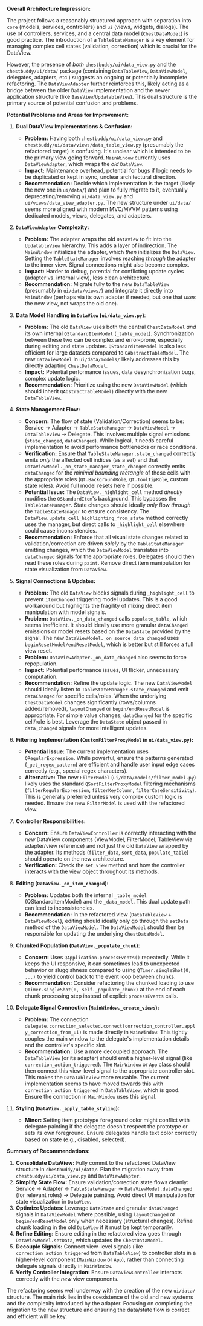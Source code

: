 **Overall Architecture Impression:**

The project follows a reasonably structured approach with separation into `core` (models, services, controllers) and `ui` (views, widgets, dialogs). The use of controllers, services, and a central data model (`ChestDataModel`) is good practice. The introduction of a `TableStateManager` is a key element for managing complex cell states (validation, correction) which is crucial for the DataView.

However, the presence of *both* `chestbuddy/ui/data_view.py` and the `chestbuddy/ui/data/` package (containing `DataTableView`, `DataViewModel`, delegates, adapters, etc.) suggests an ongoing or potentially incomplete refactoring. The `DataViewAdapter` further reinforces this, likely acting as a bridge between the older `DataView` implementation and the newer application structure (like `BaseView`/`UpdatableView`). This dual structure is the primary source of potential confusion and problems.

**Potential Problems and Areas for Improvement:**

1.  **Dual DataView Implementations & Confusion:**
    *   **Problem:** Having both `chestbuddy/ui/data_view.py` and `chestbuddy/ui/data/views/data_table_view.py` (presumably the refactored target) is confusing. It's unclear which is intended to be the primary view going forward. `MainWindow` currently uses `DataViewAdapter`, which wraps the *old* `DataView`.
    *   **Impact:** Maintenance overhead, potential for bugs if logic needs to be duplicated or kept in sync, unclear architectural direction.
    *   **Recommendation:** Decide which implementation is the target (likely the new one in `ui/data/`) and plan to fully migrate to it, eventually deprecating/removing `ui/data_view.py` and `ui/views/data_view_adapter.py`. The new structure under `ui/data/` seems more aligned with modern MVC/MVVM patterns using dedicated models, views, delegates, and adapters.

2.  **`DataViewAdapter` Complexity:**
    *   **Problem:** The adapter wraps the old `DataView` to fit into the `UpdatableView` hierarchy. This adds a layer of indirection. The `MainWindow` initializes the adapter, which *then* initializes the `DataView`. Setting the `TableStateManager` involves reaching *through* the adapter to the inner view. Signal connections might also become complex.
    *   **Impact:** Harder to debug, potential for conflicting update cycles (adapter vs. internal view), less clean architecture.
    *   **Recommendation:** Migrate fully to the new `DataTableView` (presumably in `ui/data/views/`) and integrate it directly into `MainWindow` (perhaps via its own adapter if needed, but one that *uses* the new view, not wraps the old one).

3.  **Data Model Handling in `DataView` (`ui/data_view.py`)**:
    *   **Problem:** The old `DataView` uses both the central `ChestDataModel` *and* its own internal `QStandardItemModel` (`_table_model`). Synchronization between these two can be complex and error-prone, especially during editing and state updates. `QStandardItemModel` is also less efficient for large datasets compared to `QAbstractTableModel`. The new `DataViewModel` in `ui/data/models/` likely addresses this by directly adapting `ChestDataModel`.
    *   **Impact:** Potential performance issues, data desynchronization bugs, complex update logic.
    *   **Recommendation:** Prioritize using the new `DataViewModel` (which should inherit `QAbstractTableModel`) directly with the new `DataTableView`.

4.  **State Management Flow:**
    *   **Concern:** The flow of state (Validation/Correction) seems to be: Service -> Adapter -> `TableStateManager` -> `DataViewModel` -> `DataTableView` -> Delegate. This involves multiple signal emissions (`state_changed`, `dataChanged`). While logical, it needs careful implementation to avoid performance bottlenecks or race conditions.
    *   **Verification:** Ensure that `TableStateManager.state_changed` correctly emits *only* the affected cell indices (as a set) and that `DataViewModel._on_state_manager_state_changed` correctly emits `dataChanged` for the *minimal bounding rectangle* of those cells with the appropriate roles (`Qt.BackgroundRole`, `Qt.ToolTipRole`, custom state roles). Avoid full model resets here if possible.
    *   **Potential Issue:** The `DataView._highlight_cell` method *directly* modifies the `QStandardItem`'s background. This bypasses the `TableStateManager`. State changes should ideally *only* flow *through* the `TableStateManager` to ensure consistency. The `DataView.update_cell_highlighting_from_state` method correctly uses the manager, but direct calls to `_highlight_cell` elsewhere could cause inconsistencies.
    *   **Recommendation:** Enforce that all visual state changes related to validation/correction are driven *solely* by the `TableStateManager` emitting changes, which the `DataViewModel` translates into `dataChanged` signals for the appropriate roles. Delegates should then read these roles during `paint`. Remove direct item manipulation for state visualization from `DataView`.

5.  **Signal Connections & Updates:**
    *   **Problem:** The old `DataView` blocks signals during `_highlight_cell` to prevent `itemChanged` triggering model updates. This is a good workaround but highlights the fragility of mixing direct item manipulation with model signals.
    *   **Problem:** `DataView._on_data_changed` calls `populate_table`, which seems inefficient. It should ideally use more granular `dataChanged` emissions or model resets based on the `DataState` provided by the signal. The new `DataViewModel._on_source_data_changed` uses `beginResetModel/endResetModel`, which is better but still forces a full view reset.
    *   **Problem:** `DataViewAdapter._on_data_changed` also seems to force repopulation.
    *   **Impact:** Potential performance issues, UI flicker, unnecessary computation.
    *   **Recommendation:** Refine the update logic. The new `DataViewModel` should ideally listen to `TableStateManager.state_changed` and emit `dataChanged` for specific cells/roles. When the underlying `ChestDataModel` changes significantly (rows/columns added/removed), `layoutChanged` or `begin/endResetModel` is appropriate. For simple value changes, `dataChanged` for the specific cell/role is best. Leverage the `DataState` object passed in `data_changed` signals for more intelligent updates.

6.  **Filtering Implementation (`CustomFilterProxyModel` in `ui/data_view.py`):**
    *   **Potential Issue:** The current implementation uses `QRegularExpression`. While powerful, ensure the patterns generated (`_get_regex_pattern`) are efficient and handle user input edge cases correctly (e.g., special regex characters).
    *   **Alternative:** The new `FilterModel` (`ui/data/models/filter_model.py`) likely uses the standard `QSortFilterProxyModel` filtering mechanisms (`filterRegularExpression`, `filterKeyColumn`, `filterCaseSensitivity`). This is generally preferred unless very complex custom logic is needed. Ensure the new `FilterModel` is used with the refactored view.

7.  **Controller Responsibilities:**
    *   **Concern:** Ensure `DataViewController` is correctly interacting with the *new* DataView components (ViewModel, FilterModel, TableView via adapter/view reference) and not just the old `DataView` wrapped by the adapter. Its methods (`filter_data`, `sort_data`, `populate_table`) should operate on the new architecture.
    *   **Verification:** Check the `set_view` method and how the controller interacts with the view object throughout its methods.

8.  **Editing (`DataView._on_item_changed`):**
    *   **Problem:** Updates both the internal `_table_model` (QStandardItemModel) and the `_data_model`. This dual update path can lead to inconsistencies.
    *   **Recommendation:** In the refactored view (`DataTableView` + `DataViewModel`), editing should ideally only go through the `setData` method of the `DataViewModel`. The `DataViewModel` should then be responsible for updating the underlying `ChestDataModel`.

9.  **Chunked Population (`DataView._populate_chunk`):**
    *   **Concern:** Uses `QApplication.processEvents()` repeatedly. While it keeps the UI responsive, it can sometimes lead to unexpected behavior or sluggishness compared to using `QTimer.singleShot(0, ...)` to yield control back to the event loop between chunks.
    *   **Recommendation:** Consider refactoring the chunked loading to use `QTimer.singleShot(0, self._populate_chunk)` at the end of each chunk processing step instead of explicit `processEvents` calls.

10. **Delegate Signal Connection (`MainWindow._create_views`):**
    *   **Problem:** The connection `delegate.correction_selected.connect(correction_controller.apply_correction_from_ui)` is made directly in `MainWindow`. This tightly couples the main window to the delegate's implementation details and the controller's specific slot.
    *   **Recommendation:** Use a more decoupled approach. The `DataTableView` (or its adapter) should emit a higher-level signal (like `correction_action_triggered`). The `MainWindow` or `App` class should then connect this view-level signal to the appropriate controller slot. This makes the `DataTableView` more reusable. The current implementation seems to have moved towards this with `correction_action_triggered` in `DataTableView`, which is good. Ensure the connection in `MainWindow` uses this signal.

11. **Styling (`DataView._apply_table_styling`):**
    *   **Minor:** Setting item prototype foreground color might conflict with delegate painting if the delegate doesn't respect the prototype or sets its own foreground. Ensure delegates handle text color correctly based on state (e.g., disabled, selected).

**Summary of Recommendations:**

1.  **Consolidate DataView:** Fully commit to the refactored DataView structure in `chestbuddy/ui/data/`. Plan the migration away from `chestbuddy/ui/data_view.py` and `DataViewAdapter`.
2.  **Simplify State Flow:** Ensure validation/correction state flows cleanly: Service -> Adapter -> `TableStateManager` -> `DataViewModel.dataChanged` (for relevant roles) -> Delegate painting. Avoid direct UI manipulation for state visualization in `DataView`.
3.  **Optimize Updates:** Leverage `DataState` and granular `dataChanged` signals in `DataViewModel` where possible, using `layoutChanged` or `begin/endResetModel` only when necessary (structural changes). Refine chunk loading in the old `DataView` if it must be kept temporarily.
4.  **Refine Editing:** Ensure editing in the refactored view goes through `DataViewModel.setData`, which updates the `ChestDataModel`.
5.  **Decouple Signals:** Connect view-level signals (like `correction_action_triggered` from `DataTableView`) to controller slots in a higher-level component (`MainWindow` or `App`), rather than connecting delegate signals directly in `MainWindow`.
6.  **Verify Controller Integration:** Ensure `DataViewController` interacts correctly with the *new* view components.

The refactoring seems well underway with the creation of the new `ui/data/` structure. The main risk lies in the coexistence of the old and new systems and the complexity introduced by the adapter. Focusing on completing the migration to the new structure and ensuring the data/state flow is correct and efficient will be key.